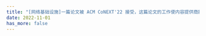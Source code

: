 ```yaml
---
title: "[网络基础设施]一篇论文被 ACM CoNEXT'22 接受，这篇论文的工作使内容提供商能够完全控制公共互联网上的用户体验和经济/社会公平政策。"
date: 2022-11-01
has_more: false
---
```

